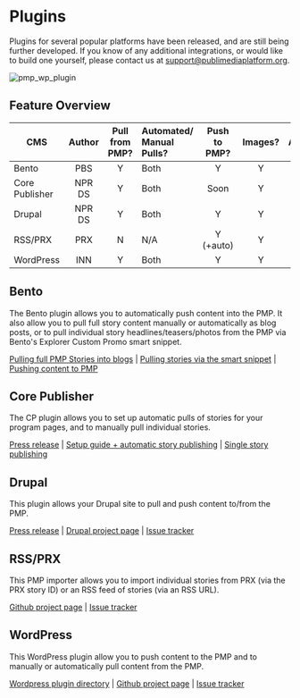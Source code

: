 # Plugins

Plugins for several popular platforms have been released, and are still being further developed.  If you know of any additional integrations, or would like to build one yourself, please contact us at support@publimediaplatform.org.

![pmp_wp_plugin](https://cloud.githubusercontent.com/assets/4427754/10888991/28658e78-815d-11e5-999a-29d02ead2c45.png)

## Feature Overview

| CMS            | Author                             | Pull <br />from PMP? | Automated/ <br />Manual Pulls? | Push <br />to PMP? | Images? | Audio?  | Video | Full Story<br />Text? |
| -------------- |:----------------------------------:|:--------------------:|:-------------------------------|:------------------:|:-------:|:-------:|:-----:|:---------------------:|
| Bento          | PBS    | Y                    | Both                           | Y                  | Y       | Y       | N     | Y                     |
| Core Publisher | NPR DS | Y                    | Both                      | Soon               | Y       | Y       | N     | Y                     |
| Drupal         | NPR DS | Y                    | Both                           | Y                  | Y       | Y       | Y     | Y                     |
| RSS/PRX        | PRX           | N                    | N/A                            | Y (+auto)          | Y       | Y       | N     | N/A                   |
| WordPress      | INN            | Y                    | Both                          | Y                | Y       | Y       | N     | Y                     |



## Bento

The Bento plugin allows you to automatically push content into the PMP. It also allow you to pull full story content manually or automatically as blog posts, or to pull individual story headlines/teasers/photos from the PMP via Bento's Explorer Custom Promo smart snippet.

[Pulling full PMP Stories into blogs](http://spiblog.pbs.org/2015/06/bento-product-update-pmp-feature.html) |
[Pulling stories via the smart snippet](http://spiblog.pbs.org/2015/05/update-on-pmp-implementation-in-bento.html) | [Pushing content to PMP](http://spiblog.pbs.org/2015/10/bento-product-update-pushing-content-to.html)

## Core Publisher

The CP plugin allows you to set up automatic pulls of stories for your program pages, and to manually pull individual stories.

[Press release](http://digitalservices.npr.org/post/digital-services-makes-pmp-content-available-core-publisher-and-drupal-sites) | [Setup guide + automatic story publishing](http://mediad.publicbroadcasting.net/p/newnprdsblog/files/201504/how_to_pull_content_from_the_pmp_into_core_publisher_march_2015.pdf) | [Single story publishing](https://github.com/jackbrighton/cp-pmp-docs/blob/master/pulling-pmp-content-into-cp-by-story.md)

## Drupal

This plugin allows your Drupal site to pull and push content to/from the PMP.

[Press release](http://digitalservices.npr.org/post/digital-services-makes-pmp-content-available-core-publisher-and-drupal-sites) | [Drupal project page](https://www.drupal.org/project/pmpapi) | [Issue tracker](https://www.drupal.org/project/issues/pmpapi)

## RSS/PRX

This PMP importer allows you to import individual stories from PRX (via the PRX story ID) or an RSS feed of stories (via an RSS URL).

[Github project page](https://github.com/PRX/pmp-importer/) | [Issue tracker](https://github.com/PRX/pmp-importer/issues)

## WordPress

This WordPress plugin allow you to push content to the PMP and to manually or automatically pull content from the PMP. 

[Wordpress plugin directory](https://wordpress.org/plugins/public-media-platform/) | [Github project page](https://github.com/publicmediaplatform/pmp-wordpress) | [Issue tracker](https://github.com/publicmediaplatform/pmp-wordpress/issues)
